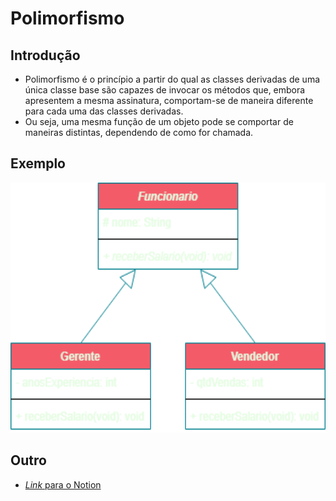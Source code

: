 # Polimorfismo

## Introdução

- Polimorfismo é o princípio a partir do qual as classes derivadas de uma única classe base são capazes de invocar os
  métodos que, embora apresentem a mesma assinatura, comportam-se de maneira diferente para cada uma das classes
  derivadas.
- Ou seja, uma mesma função de um objeto pode se comportar de maneiras distintas, dependendo de como for chamada.

## Exemplo

<img src="assets/exemplo_no_bg.png" height="400"></img>

## Outro

- [_Link_ para o Notion](https://bio353.notion.site/Polimorfismo-220025cae1644cd988ce7c43e3b721f9)